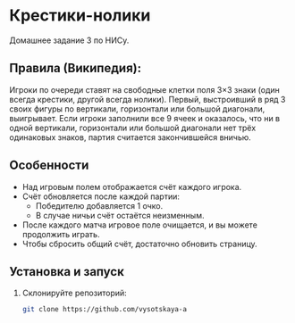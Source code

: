 # Крестики-нолики

Домашнее задание 3 по НИСу.

## Правила (Википедия):

Игроки по очереди ставят на свободные клетки поля 3×3 знаки (один всегда крестики, другой всегда нолики). 
Первый, выстроивший в ряд 3 своих фигуры по вертикали, горизонтали или большой диагонали, выигрывает. 
Если игроки заполнили все 9 ячеек и оказалось, что ни в одной вертикали, горизонтали или большой диагонали нет трёх одинаковых знаков, партия считается закончившейся вничью.

## Особенности

- Над игровым полем отображается счёт каждого игрока.
- Счёт обновляется после каждой партии:
  - Победителю добавляется 1 очко.
  - В случае ничьи счёт остаётся неизменным.
- После каждого матча игровое поле очищается, и вы можете продолжить играть.
- Чтобы сбросить общий счёт, достаточно обновить страницу.

## Установка и запуск

1. Склонируйте репозиторий:
   ```bash
   git clone https://github.com/vysotskaya-a
